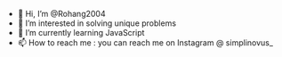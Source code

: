 - 👋 Hi, I’m @Rohang2004
- 👀 I’m interested in solving unique problems
- 🌱 I’m currently learning JavaScript 
- 📫 How to reach me : you can reach me on Instagram @ simplinovus_

<!---
Rohang2004/Rohang2004 is a ✨ special ✨ repository because its `README.md` (this file) appears on your GitHub profile.
You can click the Preview link to take a look at your changes.
--->
